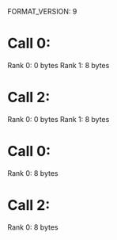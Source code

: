 FORMAT_VERSION: 9

# Call 0:
Rank 0: 0 bytes
Rank 1: 8 bytes
# Call 2:
Rank 0: 0 bytes
Rank 1: 8 bytes

# Call 0:
Rank 0: 8 bytes
# Call 2:
Rank 0: 8 bytes

